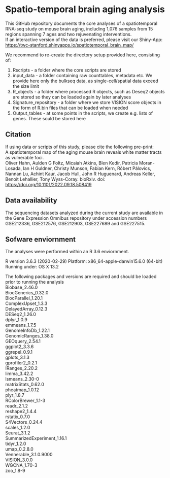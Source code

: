 # Spatio-temporal brain aging analysis
This GitHub repository documents the core analyses of a spatiotemporal RNA-seq study on mouse brain aging, including 1,076 samples from 15 regions spanning 7 ages and two rejuvenating interventions.  
If an interactive version of the data is preferred, please visit our Shiny-App: https://twc-stanford.shinyapps.io/spatiotemporal_brain_map/ 


We recommend to re-create the directory setup provided here, consisting of:   
1. Rscripts - a folder where the core scripts are stored
2. input_data - a folder containing raw counttables, metadata etc. We provide here only the bulkseq data, as single-cell/spatial data exceed the size limit
3. R_objects - a folder where processed R objects, such as Deseq2 objects are stored so they can be loaded again by later analyses
4. Signature_repository - a folder where we store VISION score objects in the form of R.bin files that can be loaded when needed
5. Output_tables - at some points in the scripts, we create e.g. lists of genes. These sould be stored here  

## Citation
If using data or scripts of this study, please cite the following pre-print:  
A spatiotemporal map of the aging mouse brain reveals white matter tracts as vulnerable foci.  
Oliver Hahn, Aulden G Foltz, Micaiah Atkins, Blen Kedir, Patricia Moran-Losada, Ian H Guldner, Christy Munson, Fabian Kern, Róbert Pálovics, Nannan Lu, Achint Kaur, Jacob Hull, John R Huguenard, Andreas Keller, Benoit Lehallier, Tony Wyss-Coray. bioRxiv. doi: https://doi.org/10.1101/2022.09.18.508419

## Data availability  
The sequencing datasets analyzed during the current study are available in the Gene Expression Omnibus repository under accession numbers GSE212336, GSE212576, GSE212903, GSE227689 and GSE227515.  

## Sofware enviornment
The analyses were performed within an R 3.6 enviornment.  
  
R version 3.6.3 (2020-02-29)
Platform: x86_64-apple-darwin15.6.0 (64-bit)
Running under: OS X  13.2

The following packages and versions are required and should be loaded prior to running the analysis    
Biobase_2.46.0  
BiocGenerics_0.32.0  
BiocParallel_1.20.1  
ComplexUpset_1.3.3  
DelayedArray_0.12.3  
DESeq2_1.26.0  
dplyr_1.0.9  
emmeans_1.7.5  
GenomeInfoDb_1.22.1  
GenomicRanges_1.38.0  
GEOquery_2.54.1  
ggplot2_3.3.6  
ggrepel_0.9.1  
gplots_3.1.3  
gprofiler2_0.2.1  
IRanges_2.20.2  
limma_3.42.2  
lsmeans_2.30-0  
matrixStats_0.62.0  
pheatmap_1.0.12  
plyr_1.8.7  
RColorBrewer_1.1-3  
readr_2.1.2  
reshape2_1.4.4  
rstatix_0.7.0  
S4Vectors_0.24.4  
scales_1.2.0  
Seurat_3.1.2  
SummarizedExperiment_1.16.1  
tidyr_1.2.0  
umap_0.2.8.0  
Vennerable_3.1.0.9000  
VISION_3.0.0  
WGCNA_1.70-3  
zoo_1.8-9  
